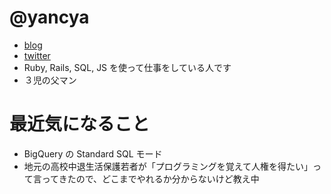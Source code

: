 # @yancya

- [blog](http://upec.jp)
- [twitter](https://twitter.com/yancya)
- Ruby, Rails, SQL, JS を使って仕事をしている人です
- ３児の父マン

# 最近気になること

- BigQuery の Standard SQL モード
- 地元の高校中退生活保護若者が「プログラミングを覚えて人権を得たい」って言ってきたので、どこまでやれるか分からないけど教え中
